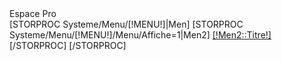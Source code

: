 <div class="BlocNavigation">
	<div class="EntoureNavigation">
		<div class="TitreNavigation">Espace Pro</div>
	</div>
	<div class="ContenuComposantNavigation">
		[STORPROC Systeme/Menu/[!MENU!]|Men]
			[STORPROC Systeme/Menu/[!MENU!]/Menu/Affiche=1|Men2]
				<a href="/[!Men::Url!]/[!Men2::Url!]" [IF [!Systeme::CurrentMenu::Id!]=[!Men2::Id!]] class="CurrentArbo" [/IF]>[!Men2::Titre!]</a>
			[/STORPROC]
		[/STORPROC]
	</div>
</div>